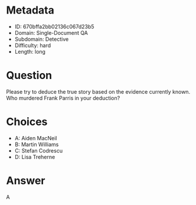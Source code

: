 # Metadata

- ID: 670bffa2bb02136c067d23b5
- Domain: Single-Document QA
- Subdomain: Detective
- Difficulty: hard
- Length: long

# Question

Please try to deduce the true story based on the evidence currently known. Who murdered Frank Parris in your deduction?

# Choices

- A: Aiden MacNeil
- B: Martin Williams
- C: Stefan Codrescu
- D: Lisa Treherne

# Answer

A
